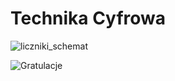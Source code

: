 # Technika Cyfrowa

![liczniki_schemat](https://user-images.githubusercontent.com/12998256/96026528-e52f7100-0e56-11eb-8c6e-e9ce62f73ccb.png)

![Gratulacje](https://user-images.githubusercontent.com/12998256/96026531-e6609e00-0e56-11eb-84c6-b12216ff7c5e.JPG)
